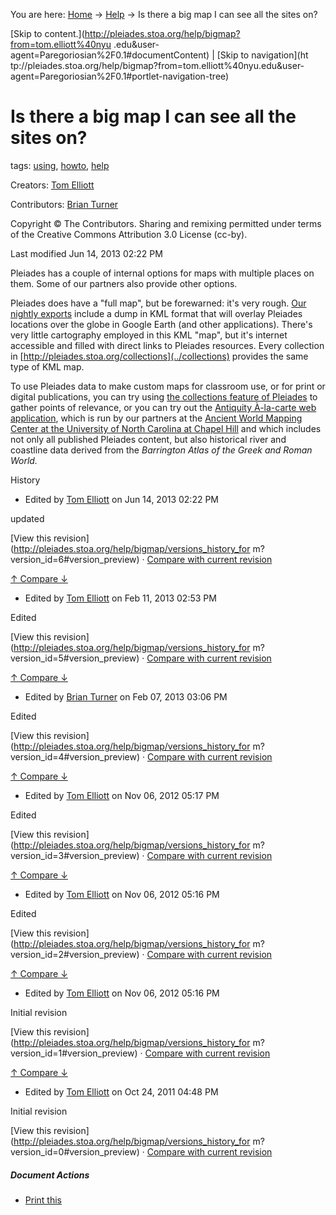 You are here: [Home](http://pleiades.stoa.org/home) →
[Help](http://pleiades.stoa.org/help) →  Is there a big map I can see all the
sites on?

[Skip to content.](http://pleiades.stoa.org/help/bigmap?from=tom.elliott%40nyu
.edu&user-agent=Paregoriosian%2F0.1#documentContent) | [Skip to navigation](ht
tp://pleiades.stoa.org/help/bigmap?from=tom.elliott%40nyu.edu&user-
agent=Paregoriosian%2F0.1#portlet-navigation-tree)

#  Is there a big map I can see all the sites on?

tags:  [using](http://pleiades.stoa.org/search?Subject%3Alist=using),
[howto](http://pleiades.stoa.org/search?Subject%3Alist=howto),
[help](http://pleiades.stoa.org/search?Subject%3Alist=help)

Creators: [Tom Elliott](/author/thomase)

Contributors: [Brian Turner](/author/bdturner)

Copyright © The Contributors. Sharing and remixing permitted under terms of
the Creative Commons Attribution 3.0 License (cc-by).

Last modified  Jun 14, 2013 02:22 PM

Pleiades has a couple of internal options for maps with multiple places on
them. Some of our partners also provide other options.

Pleiades does have a "full map", but be forewarned: it's very rough. [Our
nightly exports](../downloads "Data for download" ) include a dump in KML
format that will overlay Pleiades locations over the globe in Google Earth
(and other applications). There's very little cartography employed in this KML
"map", but it's internet accessible and filled with direct links to Pleiades
resources. Every collection in
[http://pleiades.stoa.org/collections](../collections) provides the same type
of KML map.

To use Pleiades data to make custom maps for classroom use, or for print or
digital publications, you can try using [the collections feature of
Pleiades](../docs/collecting-places) to gather points of relevance, or you can
try out the [Antiquity À-la-carte web
application](http://awmc.unc.edu/wordpress/alacarte/), which is run by our
partners at the [Ancient World Mapping Center at the University of North
Carolina at Chapel Hill](../docs/using-our-data/ancient-world-mapping-center
"Ancient World Mapping Center" ) and which includes not only all published
Pleiades content, but also historical river and coastline data derived from
the _Barrington Atlas of the Greek and Roman World._

History

    

  * Edited by [Tom Elliott](http://pleiades.stoa.org/author/thomase) on Jun 14, 2013 02:22 PM 

updated

[View this revision](http://pleiades.stoa.org/help/bigmap/versions_history_for
m?version_id=6#version_preview) · [Compare with current
revision](http://pleiades.stoa.org/help/bigmap/@@history?one=current&two=6)

[ ↑ Compare ↓ ](http://pleiades.stoa.org/help/bigmap/@@history?one=6&two=5
"Compare with previous revision" )

  * Edited by [Tom Elliott](http://pleiades.stoa.org/author/thomase) on Feb 11, 2013 02:53 PM 

Edited

[View this revision](http://pleiades.stoa.org/help/bigmap/versions_history_for
m?version_id=5#version_preview) · [Compare with current
revision](http://pleiades.stoa.org/help/bigmap/@@history?one=current&two=5)

[ ↑ Compare ↓ ](http://pleiades.stoa.org/help/bigmap/@@history?one=5&two=4
"Compare with previous revision" )

  * Edited by [Brian Turner](http://pleiades.stoa.org/author/bdturner) on Feb 07, 2013 03:06 PM 

Edited

[View this revision](http://pleiades.stoa.org/help/bigmap/versions_history_for
m?version_id=4#version_preview) · [Compare with current
revision](http://pleiades.stoa.org/help/bigmap/@@history?one=current&two=4)

[ ↑ Compare ↓ ](http://pleiades.stoa.org/help/bigmap/@@history?one=4&two=3
"Compare with previous revision" )

  * Edited by [Tom Elliott](http://pleiades.stoa.org/author/thomase) on Nov 06, 2012 05:17 PM 

Edited

[View this revision](http://pleiades.stoa.org/help/bigmap/versions_history_for
m?version_id=3#version_preview) · [Compare with current
revision](http://pleiades.stoa.org/help/bigmap/@@history?one=current&two=3)

[ ↑ Compare ↓ ](http://pleiades.stoa.org/help/bigmap/@@history?one=3&two=2
"Compare with previous revision" )

  * Edited by [Tom Elliott](http://pleiades.stoa.org/author/thomase) on Nov 06, 2012 05:16 PM 

Edited

[View this revision](http://pleiades.stoa.org/help/bigmap/versions_history_for
m?version_id=2#version_preview) · [Compare with current
revision](http://pleiades.stoa.org/help/bigmap/@@history?one=current&two=2)

[ ↑ Compare ↓ ](http://pleiades.stoa.org/help/bigmap/@@history?one=2&two=1
"Compare with previous revision" )

  * Edited by [Tom Elliott](http://pleiades.stoa.org/author/thomase) on Nov 06, 2012 05:16 PM 

Initial revision

[View this revision](http://pleiades.stoa.org/help/bigmap/versions_history_for
m?version_id=1#version_preview) · [Compare with current
revision](http://pleiades.stoa.org/help/bigmap/@@history?one=current&two=1)

[ ↑ Compare ↓ ](http://pleiades.stoa.org/help/bigmap/@@history?one=1&two=0
"Compare with previous revision" )

  * Edited by [Tom Elliott](http://pleiades.stoa.org/author/thomase) on Oct 24, 2011 04:48 PM 

Initial revision

[View this revision](http://pleiades.stoa.org/help/bigmap/versions_history_for
m?version_id=0#version_preview) · [Compare with current
revision](http://pleiades.stoa.org/help/bigmap/@@history?one=current&two=0)

##### Document Actions

  * [Print this](javascript:this.print\(\); "" )

